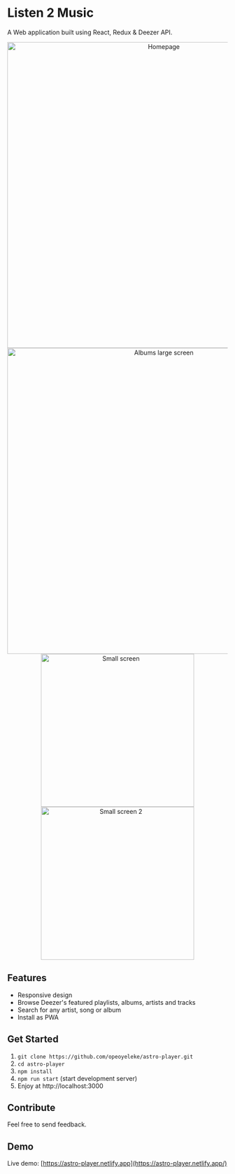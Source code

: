 # Listen 2 Music

A Web application built using React, Redux & Deezer API.

<p align="center">
  <img width="700" src="https://raw.githubusercontent.com/opeoyeleke/astro-player/master/screenshots/Screenshot1.jpg" alt="Homepage"/>
  <img width="700" src="https://raw.githubusercontent.com/opeoyeleke/astro-player/master/screenshots/Screenshot2.jpg" alt="Albums large screen"/>
    <img width="350" src="https://raw.githubusercontent.com/opeoyeleke/astro-player/master/screenshots/Screenshot3.jpg" alt="Small screen"/>
      <img width="350" src="https://raw.githubusercontent.com/opeoyeleke/astro-player/master/screenshots/Screenshot4.jpg" alt="Small screen 2"/>

</p>

## Features

- Responsive design
- Browse Deezer's featured playlists, albums, artists and tracks
- Search for any artist, song or album
- Install as PWA

## Get Started

1. `git clone https://github.com/opeoyeleke/astro-player.git`
2. `cd astro-player`
3. `npm install`
4. `npm run start` (start development server)
5. Enjoy at http://localhost:3000

## Contribute

Feel free to send feedback.

## Demo

Live demo: [https://astro-player.netlify.app](https://astro-player.netlify.app/)
